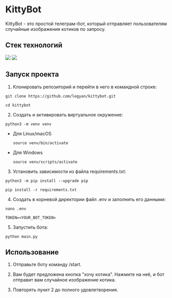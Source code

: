 # KittyBot

KittyBot - это простой телеграм-бот, который отправляет пользователям случайные изображения котиков по запросу.

## Стек технологий 

![](https://img.shields.io/badge/Python-3.8-black?style=flat&logo=python) 
![](https://img.shields.io/badge/python_telegram_bot-13.13-black?style=flat&logo=telegram)

## Запуск проекта

1. Клонировать репозиторий и перейти в него в командной строке:

```
git clone https://github.com/legyan/kittybot.git
```

```
cd kittybot
```

2. Cоздать и активировать виртуальное окружение:

```
python3 -m venv venv
```

* Для Linux/macOS

    ```
    source venv/bin/activate
    ```

* Для Windows

    ```
    source venv/scripts/activate
    ```

3. Установить зависимости из файла requirements.txt:

```
python3 -m pip install --upgrade pip
```

```
pip install -r requirements.txt
```

4. Создать в корневой директории файл .env и заполнить его данными:

```
nano .env
```

```
TOKEN=<YOUR_BOT_TOKEN>
```

5. Запустить бота:

```
python main.py
```

## Использование

1. Отправьте боту команду /start.

2. Вам будет предложена кнопка "хочу котика". Нажмите на неё, и бот отправит вам случайное изображение котика.

3. Повторять пункт 2 до полного удовлетворения.
